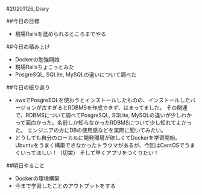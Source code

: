 #20201126_Diary

##今日の目標
- 現場Railsを進められるところまでやる

##今日の積み上げ
- Dockerの勉強開始
- 現場Railsちょこっとみた
- PosgreSQL, SQLite, MySQLの違いについて調べた

##今日の振り返り
- awsでPosgreSQLを使おうとインストールしたものの、インストールしたバージョンが古すぎるとRDBMSを作成できず、はまってました。
その関連で、RDBMSについて調べてPosgreSQL, SQLite, MySQLの違いが少しわかって面白かった。名前しか知らなかったRDBMSについて少し知れてよかった。
エンジニアの方にDBの使用感などを実際に聞いてみたい。
- どうしても自分のローカルに開発環境が欲しくてDockerを学習開始。Ubuntuをうまく構築できなかったトラウマがあるが、今回はCentOSでうまくいってほしい！（切実）
そして早くアプリをつくりたい！

##明日やること
- Dockerの環境構築
- 今まで学習したことのアウトプットをする
